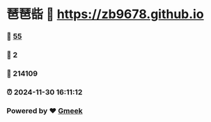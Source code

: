 # 琶琶啙 :link: https://zb9678.github.io 
### :page_facing_up: [55](https://zb9678.github.io/tag.html) 
### :speech_balloon: 2 
### :hibiscus: 214109 
### :alarm_clock: 2024-11-30 16:11:12 
### Powered by :heart: [Gmeek](https://github.com/Meekdai/Gmeek)

